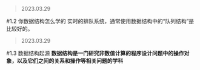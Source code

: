 >2023.03.29

#1.2 你数据结构怎么学的
实时的排队系统，通常使用数据结构中的“队列结构”是比较好的。
>2023.03.29

#1.3 数据结构起源
**数据结构是一门研究非数值计算的程序设计问题中的操作对象，以及它们之间的关系和操作等相关问题的学科**
